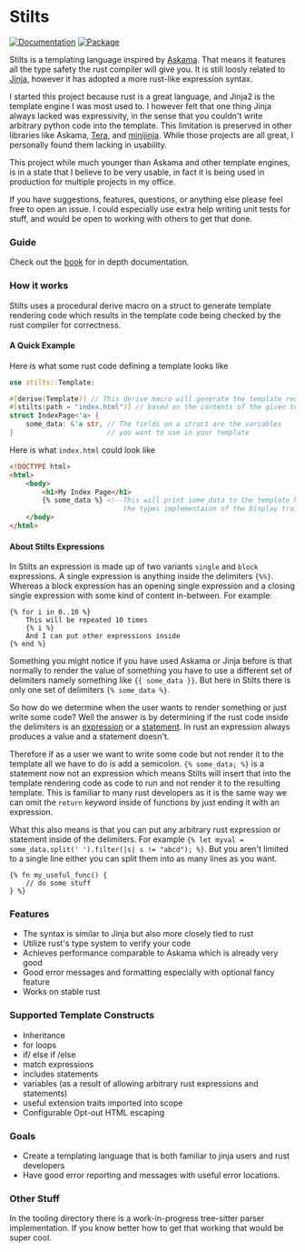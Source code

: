 # Stilts

[![Documentation](https://docs.rs/stilts/badge.svg)](https://docs.rs/stilts)
[![Package](https://img.shields.io/crates/v/stilts.svg)](https://crates.io/crates/stilts)

Stilts is a templating language inspired by [Askama](https://github.com/djc/askama).
That means it features all the type safety the rust compiler will give you.
It is still loosly related to [Jinja](https://jinja.palletsprojects.com), however it
has adopted a more rust-like expression syntax.

I started this project because rust is a great language, and Jinja2 is the template engine
I was most used to. I however felt that one thing Jinja always lacked was expressivity, in
the sense that you couldn't write arbitrary python code into the template. This limitation
is preserved in other libraries like Askama, [Tera](https://github.com/Keats/tera), and 
[minijinja](https://github.com/mitsuhiko/minijinja). While those projects are all great, I
personally found them lacking in usability.

This project while much younger than Askama and other template engines, is in a state
that I believe to be very usable, in fact it is being used in production for multiple
projects in my office.

If you have suggestions, features, questions, or anything else please feel free to open
an issue. I could especially use extra help writing unit tests for stuff, and would be
open to working with others to get that done.

### Guide
Check out the [book](https://atrociously.github.io/stilts) for in depth documentation.

### How it works
Stilts uses a procedural derive macro on a struct to generate template rendering code
which results in the template code being checked by the rust compiler for correctness.

#### A Quick Example
Here is what some rust code defining a template looks like

```rust
use stilts::Template;

#[derive(Template)] // This derive macro will generate the template rendering code
#[stilts(path = "index.html")] // based on the contents of the given template path
struct IndexPage<'a> {
    some_data: &'a str, // The fields on a struct are the variables 
}                       // you want to use in your template
```

Here is what `index.html` could look like
```html
<!DOCTYPE html>
<html>
    <body>
        <h1>My Index Page</h1>
        {% some_data %} <!--This will print some_data to the template here using 
                            the types implementaion of the Display trait-->
    </body>
</html>
```

#### About Stilts Expressions

In Stilts an expression is made up of two variants
`single` and `block` expressions. A single expression is
anything inside the delimiters `{%%}`. Whereas a block
expression has an opening single expression and a closing
single expression with some kind of content in-between. For example:

```
{% for i in 0..10 %}
    This will be repeated 10 times
    {% i %}
    And I can put other expressions inside
{% end %}
```

Something you might notice if you have used Askama or Jinja before
is that normally to render the value of something you have to use
a different set of delimiters namely something like `{{ some_data }}`.
But here in Stilts there is only one set of delimiters `{% some_data %}`.

So how do we determine when the user wants to render something or just
write some code? Well the answer is by determining if the rust code inside
the delimiters is an [expression](https://doc.rust-lang.org/reference/expressions.html)
or a [statement](https://doc.rust-lang.org/reference/statements.html). In rust an expression always
produces a value and a statement doesn't.

Therefore if as a user we want to write some code but not render it to the template
all we have to do is add a semicolon. `{% some_data; %}` is a statement now not an
expression which means Stilts will insert that into the template rendering code as code
to run and not render it to the resulting template. This is familiar to many rust developers
as it is the same way we can omit the `return` keyword inside of functions by just ending it
with an expression.

What this also means is that you can put any arbitrary rust expression or statement inside of the
delimiters. For example `{% let myval = some_data.split(' ').filter(|s| s != "abcd"); %}`.
But you aren't limited to a single line either you can split them into as many lines as you want.
```
{% fn my_useful_func() {
    // do some stuff
} %}
```

### Features
- The syntax is similar to Jinja but also more closely tied to rust
- Utilize rust's type system to verify your code
- Achieves performance comparable to Askama which is already very good
- Good error messages and formatting especially with optional fancy feature
- Works on stable rust

### Supported Template Constructs
- Inheritance
- for loops
- if/ else if /else
- match expressions
- includes statements
- variables (as a result of allowing arbitrary rust expressions and statements)
- useful extension traits imported into scope
- Configurable Opt-out HTML escaping

### Goals
- Create a templating language that is both familiar to jinja users and rust developers
- Have good error reporting and messages with useful error locations.

### Other Stuff
In the tooling directory there is a work-in-progress tree-sitter parser implementation.
If you know better how to get that working that would be super cool.
